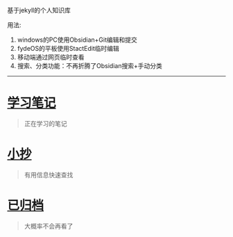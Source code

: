 基于jekyll的个人知识库

用法:
1. windows的PC使用Obsidian+Git编辑和提交
2. fydeOS的平板使用StactEdit临时编辑
3. 移动端通过网页临时查看
4. 搜索、分类功能：不再折腾了Obsidian搜索+手动分类

___

# [学习笔记](_posts/导航栏/2023-1-9-学习笔记总导航.md)
> 正在学习的笔记

# [小抄](_posts/导航栏/2023-1-9-小抄导航.md)
> 有用信息快速查找

# [已归档](_posts/导航栏/2023-1-9-已归档.md)
> 大概率不会再看了